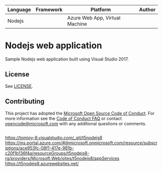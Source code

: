 | Language | Framework | Platform | Author |
| -------- | -------- |--------|--------|
| Nodejs |  | Azure Web App, Virtual Machine| |


# Nodejs web application

Sample Nodejs web application built using Visual Studio 2017.

## License

See [LICENSE](LICENSE).

## Contributing

This project has adopted the [Microsoft Open Source Code of Conduct](https://opensource.microsoft.com/codeofconduct/). For more information see the [Code of Conduct FAQ](https://opensource.microsoft.com/codeofconduct/faq/) or contact [opencode@microsoft.com](mailto:opencode@microsoft.com) with any additional questions or comments.

## 

https://tomioy-8.visualstudio.com/_git/t5nodejs8
https://ms.portal.azure.com/#@microsoft.onmicrosoft.com/resource/subscriptions/ace953fc-08f1-417e-981b-c20f1b136f4a/resourceGroups/t5nodejs8-rg/providers/Microsoft.Web/sites/t5nodejs8/appServices
https://t5nodejs8.azurewebsites.net/
